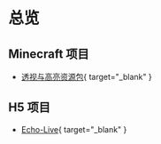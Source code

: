 # 总览

## Minecraft 项目
- [透视与高亮资源包](https://sheep-realms.github.io/Perspective-highlight/){ target="_blank" }

## H5 项目
- [Echo-Live](https://sheep-realms.github.io/Echo-Live-Doc/){ target="_blank" }